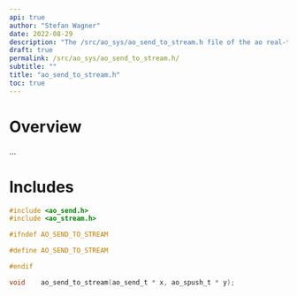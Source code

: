 ```yaml
---
api: true
author: "Stefan Wagner"
date: 2022-08-29
description: "The /src/ao_sys/ao_send_to_stream.h file of the ao real-time operating system."
draft: true
permalink: /src/ao_sys/ao_send_to_stream.h/ 
subtitle: ""
title: "ao_send_to_stream.h"
toc: true
---
```


# Overview

...

# Includes

```c
#include <ao_send.h>
#include <ao_stream.h>

#ifndef AO_SEND_TO_STREAM

#define AO_SEND_TO_STREAM

#endif

void    ao_send_to_stream(ao_send_t * x, ao_spush_t * y);

```
